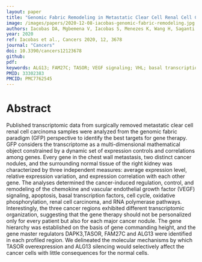 ```yaml
---
layout: paper
title: "Genomic Fabric Remodeling in Metastatic Clear Cell Renal Cell Carcinoma (ccRCC): A New Paradigm and Proposal for a Personalized Gene Therapy Approach"
image: /images/papers/2020-12-08-iacobas-genomic-fabric-remodeling.jpg
authors: Iacobas DA, Mgbemena V, Iacobas S, Menezes K, Wang H, Saganti PB
year: 2020
ref: Iacobas et al., Cancers 2020, 12, 3678
journal: "Cancers"
doi: 10.3390/cancers12123678
github:
pdf: 
keywords: ALG13; FAM27C; TASOR; VEGF signaling; VHL; basal transcription factors; cell cycle; chemokine signaling; genomic medicine; kidney cancer
PMID: 33302383  
PMCID: PMC7762545
---
```


# Abstract

Published transcriptomic data from surgically removed metastatic clear cell renal cell carcinoma samples were analyzed from the genomic fabric paradigm (GFP) perspective to identify the best targets for gene therapy. GFP considers the transcriptome as a multi-dimensional mathematical object constrained by a dynamic set of expression controls and correlations among genes. Every gene in the chest wall metastasis, two distinct cancer nodules, and the surrounding normal tissue of the right kidney was characterized by three independent measures: average expression level, relative expression variation, and expression correlation with each other gene. The analyses determined the cancer-induced regulation, control, and remodeling of the chemokine and vascular endothelial growth factor (VEGF) signaling, apoptosis, basal transcription factors, cell cycle, oxidative phosphorylation, renal cell carcinoma, and RNA polymerase pathways. Interestingly, the three cancer regions exhibited different transcriptomic organization, suggesting that the gene therapy should not be personalized only for every patient but also for each major cancer nodule. The gene hierarchy was established on the basis of gene commanding height, and the gene master regulators DAPK3,TASOR, FAM27C and ALG13 were identified in each profiled region. We delineated the molecular mechanisms by which TASOR overexpression and ALG13 silencing would selectively affect the cancer cells with little consequences for the normal cells.
